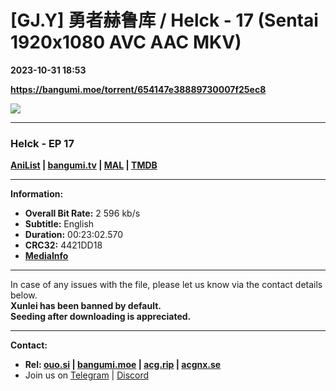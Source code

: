 # [GJ.Y] 勇者赫鲁库 / Helck - 17 (Sentai 1920x1080 AVC AAC MKV)

**2023-10-31 18:53**

**https://bangumi.moe/torrent/654147e38889730007f25ec8**

![](https://static.hidive.com/titles/HLK/512x288/helck_HLK_01_017_512x288_00.jpg)

* * *

### **__Helck__** - EP 17

**[AniList](https://anilist.co/anime/145140) | [bangumi.tv](https://bgm.tv/subject/369784) | [MAL](https://myanimelist.net/anime/51020) | [TMDB](https://www.themoviedb.org/tv/157571-helck)**

* * *

**Information:**

*   **Overall Bit Rate:** 2 596 kb/s
*   **Subtitle:** English
*   **Duration:** 00:23:02.570
*   **CRC32:** 4421DD18
*   **[MediaInfo](https://rr1---nfo.raws.dev/%5BGJ.Y%5D%20Helck%20-%2017%20%28Sentai%201920x1080%20AVC%20AAC%20MKV%29%20%5B4421DD18%5D.mkv.nfo)**

* * *

In case of any issues with the file, please let us know via the contact details below.  
**Xunlei has been banned by default.**  
**Seeding after downloading is appreciated.**

* * *

**Contact:**

*   **Rel: [ouo.si](https://ouo.si/user/BraveSail) | [bangumi.moe](https://bangumi.moe/search/63e4b7585fa12c0007949b88) | [acg.rip](https://acg.rip/user/5570) | [acgnx.se](https://share.acgnx.se/user-529-1.html)**
*   Join us on [Telegram](https://kirara-fantasia.moe/telegram) | [Discord](https://kirara-fantasia.moe/discord)